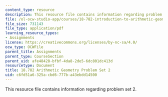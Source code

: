 ```yaml
---
content_type: resource
description: This resource file contains information regarding problem set 2.
file: /ol-ocw-studio-app/courses/18-782-introduction-to-arithmetic-geometry-fall-2013/c6fd51a6325acbd6777ba43ebdd14500_MIT18_782F13_pset2.pdf
file_size: 731143
file_type: application/pdf
learning_resource_types:
- Assignments
license: https://creativecommons.org/licenses/by-nc-sa/4.0/
ocw_type: OCWFile
parent_title: Assignments
parent_type: CourseSection
parent_uid: afe48428-bfbf-4da8-2de5-6dc801dc413d
resourcetype: Document
title: 18.782 Arithmetic Geometry Problem Set 2
uid: c6fd51a6-325a-cbd6-777b-a43ebdd14500
---
```

This resource file contains information regarding problem set 2.